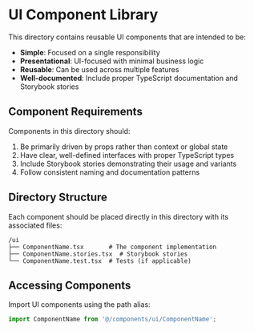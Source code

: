# UI Component Library

This directory contains reusable UI components that are intended to be:

- **Simple**: Focused on a single responsibility
- **Presentational**: UI-focused with minimal business logic 
- **Reusable**: Can be used across multiple features
- **Well-documented**: Include proper TypeScript documentation and Storybook stories

## Component Requirements

Components in this directory should:

1. Be primarily driven by props rather than context or global state
2. Have clear, well-defined interfaces with proper TypeScript types
3. Include Storybook stories demonstrating their usage and variants
4. Follow consistent naming and documentation patterns

## Directory Structure

Each component should be placed directly in this directory with its associated files:

```
/ui
├── ComponentName.tsx       # The component implementation
├── ComponentName.stories.tsx  # Storybook stories
└── ComponentName.test.tsx  # Tests (if applicable)
```

## Accessing Components

Import UI components using the path alias:

```typescript
import ComponentName from '@/components/ui/ComponentName';
```